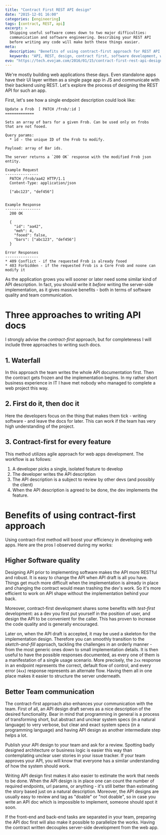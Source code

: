 ```yaml
---
title: "Contract First REST API design"
date: "2015-12-01 16:00"
categories: [engineering]
tags: [contract, REST, api]
excerpt: >
  Shipping useful software comes down to two major difficulties:
  communication and software engineering. Describing your REST API
  before writing any code will make both these things easier.
meta:
  description: "Benefits of using contract-first approach for REST API design"
  keywords: "API, REST, design, contract first, software development, web services"
evo: "https://tech.evojam.com/2016/01/15/contract-first-rest-api-design-how-different-what-are-the-benefits/"
---
```


We're mostly building web applications these days. Even standalone apps have
their UI layer written as a single page app in JS and communicate with
their backend using REST. Let's explore the process of designing the
REST API for such an app.

First, let's see how a single endpoint description could look like:

```
Update a Frob  [ PATCH /frob/:id ]
=============

Sets an array of bars for a given Frob. Can be used only on frobs
that are not fooed.

Query params:
  * id - the unique ID of the Frob to modify.

Payload: array of Bar ids.

The server returns a `200 OK` response with the modified Frob json entity.

Example Request
---------------
  PATCH /frob/aa42 HTTP/1.1
  Content-Type: application/json

  ["abc123", "def456"]


Example Response
----------------
  200 OK

  {
    "id": "aa42",
    "meh": 4,
    "fooed": false,
    "bars": ["abc123", "def456"]
  }

Error Responses
---------------
* 409 Conflict - if the requested Frob is already fooed
* 403 Forbidden - if the requested Frob is a Core Frob and noone can modify it
```

As the application grows you will sooner or later need some similar kind of
API description. In fact, you should write it *before* writing the server-side
implementation, as it gives massive benefits - both in terms of software
quality and team communication.

# Three approaches to writing API docs

I strongly advise the *contract-first* approach, but for completeness
I will include three approaches to writing such docs.

## 1. Waterfall
In this approach the team writes the whole API documentation first.
Then the contract gets frozen and the implementation begins.
In my rather short business experience in IT I have met nobody
who managed to complete a web project this way.

## 2. First do it, then doc it
Here the developers focus on the thing that makes them tick - writing software - and
leave the docs for later. This can work if the team has very high
understanding of the project.

## 3. Contract-first for every feature
This method utilizes agile approach for web apps development. The workflow is
as follows:

1. A developer picks a single, isolated feature to develop
2. The developer writes the API description
3. The API description is a subject to review by other devs (and possibly the client)
4. When the API description is agreed to be done, the dev implements the feature.


# Benefits of using contract-first approach
Using contract-first method will boost your efficiency in developing
web apps. Here are the pros I observed during my works:

## Higher Software quality

Designing API prior to implementing software makes the API more RESTful and robust.
It is easy to change the API when API draft is all you have. Things get
much more difficult when the implementation is already in place and changing
the contract would mean trashing the dev's work. So it's more efficient
to work on API shape without the implementation behind your back.

Moreover, contract-first development shares some benefits with *test-first*
development: as a dev you first put yourself in the position of user,
and design the API to be convenient for the caller. This has proven
to increase the code quality and is generally encouraged.

Later on, when the API draft is accepted, it may be used a skeleton
for the implementation design. Therefore you can smoothly transition to
the *sketch-and-fill* approach, tackling the challenges in an
orderly manner - from the most generic ones down to small implementation details.
It is then useful to have the possible responses documented, as every one
of them is a manifestation of a single usage scenario. More precisely,
the `2xx` response in an endpoint represents the correct, default flow of control,
and every error (`4xx`) response represents an alternate flow. Having them
all in one place makes it easier to structure the server underneath.

## Better Team communication

The contract-first approach also enhances your communication with the team.
First of all, an API design draft serves as a nice description of the desired
functionality. Bear in mind that programming in general is a process of transforming
short, but abstract and unclear system specs (in a natural language)
to very verbose, but clear and exact system specs (in a programming language)
and having API design as another intermediate step helps a lot.

Publish your API design to your team and ask for a review. Spotting
badly designed architecture or business logic is easier this way than
contemplating unclear user stories in your issue tracker. If your
team approves your API, you will know that everyone has a similar
understanding of how the system should work.

Writing API design first makes it also easier to estimate the work that
needs to be done. When the API design is in place one can count the number
of required endpoints, url params, or anything - it's still better than
estimating the story based just on a natural description. Moreover,
the API designs are usually easy to review and tag as "doable" or "not doable",
so in case you write an API doc which is impossible to implement, someone
should spot it soon.

If the front-end and back-end tasks are separated in your team,
preparing the API doc first will also make it possible to parallelize the works.
Having the contract written decouples server-side development from the web app.
